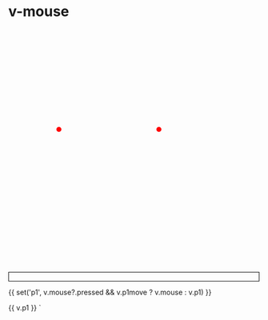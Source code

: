 # v-mouse

<!-- <v-mouse style="border: 1px solid black">
  <svg width="100" height="100">
    <circle v-if="get('mouse') && !get('mouse').outside" :cx="get('mouse').x" :cy="get('mouse').y" r="10" :fill="get('mouse').pressed ? 'red' : 'black'" />
  </svg>
</v-mouse>

{{ get("mouse") }} -->

<v-mouse style="border: 1px solid black">
  <svg width="500" height="500">
    <circle cx="100" cy="200" r="5" fill="red" />
    <circle cx="300" cy="200" r="5" fill="red" />
    <path :d="bezier(100,200,v.p1?.x || 200,v.p1?.y || 100,300,200)" stroke="black" fill="none" />
    <circle
      :cx="v.p1?.x || 200"
      :cy="v.p1?.y || 100"
      :r="10"
      v-on:mousedown="v.p1move = true"
      v-on:mouseup="v.p1move = false"
    />
  </svg>
</v-mouse>

{{ set('p1', v.mouse?.pressed && v.p1move ? v.mouse : v.p1) }}

{{ v.p1 }}
`
